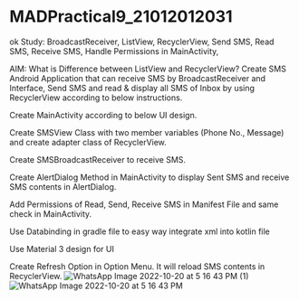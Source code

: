 # MADPractical9_21012012031
ok
Study: BroadcastReceiver, ListView, RecyclerView, Send SMS, Read SMS, Receive SMS, Handle Permissions in MainActivity,

AIM: What is Difference between ListView and RecyclerView? Create SMS Android Application that can receive SMS by BroadcastReceiver and Interface, Send SMS and read & display all SMS of Inbox by using RecyclerView according to below instructions.

Create MainActivity according to below UI design.

Create SMSView Class with two member variables (Phone No., Message) and create adapter class of RecyclerView.

Create SMSBroadcastReceiver to receive SMS.

Create AlertDialog Method in MainActivity to display Sent SMS and receive SMS contents in AlertDialog.

Add Permissions of Read, Send, Receive SMS in Manifest File and same check in MainActivity.

Use Databinding in gradle file to easy way integrate xml into kotlin file

Use Material 3 design for UI

Create Refresh Option in Option Menu. It will reload SMS contents in RecyclerView.
![WhatsApp Image 2022-10-20 at 5 16 43 PM (1)](https://user-images.githubusercontent.com/110801380/202582437-94ce8cfa-ca42-4f19-9fa7-1d5514248d12.jpeg)
![WhatsApp Image 2022-10-20 at 5 16 43 PM](https://user-images.githubusercontent.com/110801380/202582446-033ad959-5c0d-45b3-8cb6-461f66f7ebbb.jpeg)

